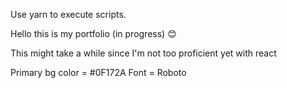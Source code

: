 Use yarn to execute scripts.


Hello this is my portfolio (in progress) 😊

This might take a while since I'm not too proficient yet with react

Primary bg color = #0F172A
Font = Roboto